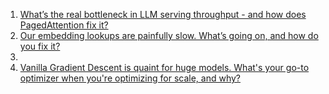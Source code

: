 1. [What’s the real bottleneck in LLM serving throughput - and how does PagedAttention fix it?](https://github.com/SrGrace/generative-ai-compass/blob/main/interviews_scenarios/1.md) 
2. [Our embedding lookups are painfully slow. What’s going on, and how do you fix it?](https://github.com/SrGrace/generative-ai-compass/blob/main/interviews_scenarios/2.md)
3. []()
4. [Vanilla Gradient Descent is quaint for huge models. What's your go-to optimizer when you're optimizing for scale, and why?](https://github.com/SrGrace/generative-ai-compass/blob/main/interviews_scenarios/4.md)
